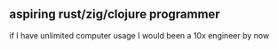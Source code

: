 aspiring rust/zig/clojure programmer
---
if I have unlimited computer usage I would been a 10x engineer by now 
